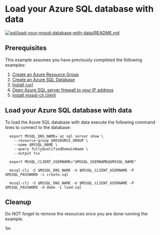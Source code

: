 
# Load your Azure SQL database with data

[![sql/load-your-mssql-database-with-data/README.md](https://github.com/Azure-Samples/java-on-azure-examples/actions/workflows/sql_load-your-mssql-database-with-data_README_md.yml/badge.svg)](https://github.com/Azure-Samples/java-on-azure-examples/actions/workflows/sql_load-your-mssql-database-with-data_README_md.yml)

## Prerequisites

This example assumes you have previously completed the following examples:

1. [Create an Azure Resource Group](../../group/create/README.md)
1. [Create an Azure SQL Database](../create/README.md)
1. [Install curl](https://curl.haxx.se/download.html)
1. [Open Azure SQL server firewall to your IP address](../open-firewall-to-your-ip/README.md)
1. [Install mssql-cli client](https://docs.microsoft.com/en-us/sql/tools/mssql-cli?view=sql-server-ver15)

<!-- workflow.cron(0 2 * * 3) -->
<!-- workflow.include(../open-firewall-to-your-ip/README.md) -->

## Load your Azure SQL database with data

To load the Azure SQL database with data execute the following command lines to
connect to the database:

<!-- workflow.skip() -->
```shell
  export MSSQL_DNS_NAME=`az sql server show \
    --resource-group $RESOURCE_GROUP \
    --name $MYSQL_NAME \
    --query fullyQualifiedDomainName \
    --output tsv`

  export MSSQL_CLIENT_USERNAME="$MSSQL_USERNAME@$MSSQL_NAME"

  mssql-cli -S $MSSQL_DNS_NAME -U $MSSQL_CLIENT_USERNAME -P $MSSQL_PASSWORD -i create.sql

  mssql-cli -S $MSSQL_DNS_NAME -U $MSSQL_CLIENT_USERNAME -P $MSSQL_PASSWORD -d demo -i load.sql
```

<!-- workflow.run()

  cd sql/load-your-mssql-database-with-data
  sudo update-alternatives --install /usr/bin/python python /usr/bin/python3 1
  python -m pip install --upgrade pip
  sudo pip install mssql-cli
  sudo pip install cli-helpers --upgrade --force
  export MSSQL_DNS_NAME=`az sql server show \
    --resource-group $RESOURCE_GROUP \
    --name $MSSQL_NAME \
    --query fullyQualifiedDomainName \
    --output tsv`
  export MSSQL_CLIENT_USERNAME="$MSSQL_USERNAME@$MSSQL_NAME"
  mssql-cli -S $MSSQL_DNS_NAME -U $MSSQL_CLIENT_USERNAME -P $MSSQL_PASSWORD -i create.sql
  mssql-cli -S $MSSQL_DNS_NAME -U $MSSQL_CLIENT_USERNAME -P $MSSQL_PASSWORD -d demo -i load.sql
  cd ../..

  -->

## Cleanup

Do NOT forget to remove the resources once you are done running the example.

<!-- workflow.directOnly()

  az group delete --name $RESOURCE_GROUP --yes || true

  -->

1m
